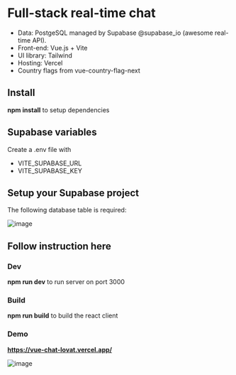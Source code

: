 # Full-stack real-time chat

- Data: PostgeSQL managed by Supabase @supabase_io (awesome real-time API).
- Front-end: Vue.js + Vite
- UI library: Tailwind
- Hosting: Vercel
- Country flags from vue-country-flag-next

## Install
**npm install** to setup dependencies

## Supabase variables
Create a .env file with
- VITE_SUPABASE_URL 
- VITE_SUPABASE_KEY

## Setup your Supabase project
The following database table is required:

![image](https://cincccptobelmodposou.supabase.co/storage/v1/object/public/service/Screenshot%202024-02-15%20230744.png)
## Follow instruction here

### Dev
**npm run dev** to run server on port 3000

### Build
**npm run build** to build the react client

### Demo
**https://vue-chat-lovat.vercel.app/**

![image](https://cincccptobelmodposou.supabase.co/storage/v1/object/public/service/Screenshot%202024-02-19%20180545.png)
